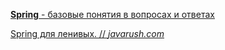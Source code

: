 
[**Spring** - базовые понятия в вопросах и ответах](https://habr.com/ru/articles/470305/)

[Spring для ленивых. // _javarush.com_](https://javarush.com/groups/posts/477-spring-dlja-lenivihkh-osnovih-bazovihe-koncepcii-i-primerih-s-kodom-chastjh-2)

